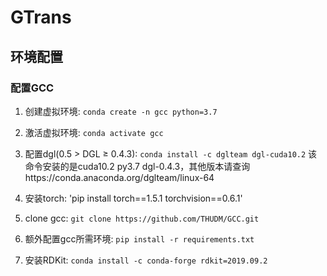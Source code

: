 # GTrans

## 环境配置

### 配置GCC
1. 创建虚拟环境: `conda create -n gcc python=3.7`
2. 激活虚拟环境: `conda activate gcc`
3. 配置dgl(0.5 > DGL ≥ 0.4.3): `conda install -c dglteam dgl-cuda10.2` 该命令安装的是cuda10.2 py3.7 dgl-0.4.3，其他版本请查询https://conda.anaconda.org/dglteam/linux-64
4. 安装torch: 'pip install torch==1.5.1 torchvision==0.6.1'

5. clone gcc: `git clone https://github.com/THUDM/GCC.git`
6. 额外配置gcc所需环境: `pip install -r requirements.txt`
7. 安装RDKit: `conda install -c conda-forge rdkit=2019.09.2`

